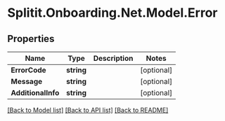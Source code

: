 # Splitit.Onboarding.Net.Model.Error

## Properties

Name | Type | Description | Notes
------------ | ------------- | ------------- | -------------
**ErrorCode** | **string** |  | [optional] 
**Message** | **string** |  | [optional] 
**AdditionalInfo** | **string** |  | [optional] 

[[Back to Model list]](../README.md#documentation-for-models) [[Back to API list]](../README.md#documentation-for-api-endpoints) [[Back to README]](../README.md)

